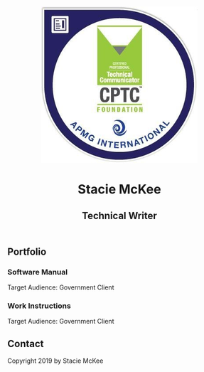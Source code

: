 <html lang="en">
<head>
    <meta charset="UTF-8">
</head>
	
<body>
  <header id="about">
      <img src="images/cptc.jpg" alt="Certified Professional Technical Communicator">
        <h1>Stacie McKee</h1>
        <h2>Technical Writer</h2>
  </header>

  <main>
<!-- // Portfolio -->
    <section id="portfolio" class="portfolio">
        <h2>Portfolio</h2>
          <h3>Software Manual</h3>
          <p>Target Audience: Government Client</p>
          <h3>Work Instructions</h3>
          <p>Target Audience: Government Client</p>
    </section>
  </main>
<!-- // Footer and Contact Info -->
  <footer id="contact" class="footer">
      <h2>Contact</h2>
          <a href="mailto:stacie.mckee@gmail.com"><i class="fas fa-envelope"></i></a>
          <a href="#" target="https://www.linkedin.com/in/stacie-mckee-5338154a/"><i class="fab fa-linkedin"></i></a>
        <p>Copyright 2019 by Stacie McKee</p>
    </div>
  </footer>
